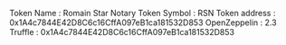 Token Name : Romain Star Notary
Token Symbol : RSN
Token address : 0x1A4c7844E42D8C6c16CffA097eB1ca181532D853
OpenZeppelin : 2.3
Truffle : 0x1A4c7844E42D8C6c16CffA097eB1ca181532D853